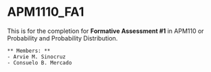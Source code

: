 # APM1110_FA1

This is for the completion for **Formative Assessment #1** in APM110 or Probability and Probability Distribution.

```
** Members: **
- Arvie M. Sinocruz
- Consuelo B. Mercado
```

